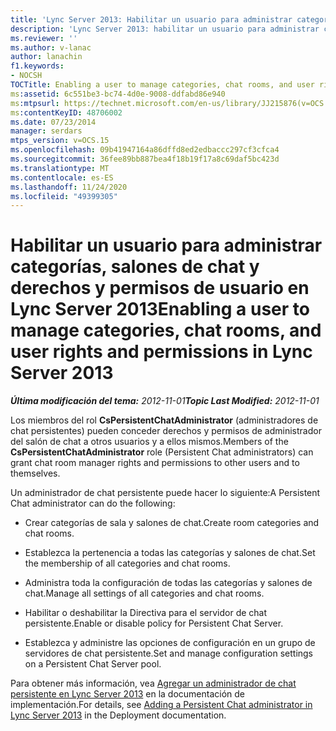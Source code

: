 ```yaml
---
title: 'Lync Server 2013: Habilitar un usuario para administrar categorías, salones de chat y derechos y permisos de usuario'
description: 'Lync Server 2013: habilitar un usuario para administrar categorías, salones de chat y derechos de usuario y permisos.'
ms.reviewer: ''
ms.author: v-lanac
author: lanachin
f1.keywords:
- NOCSH
TOCTitle: Enabling a user to manage categories, chat rooms, and user rights and permissions
ms:assetid: 6c551be3-bc74-4d0e-9008-ddfabd86e940
ms:mtpsurl: https://technet.microsoft.com/en-us/library/JJ215876(v=OCS.15)
ms:contentKeyID: 48706002
ms.date: 07/23/2014
manager: serdars
mtps_version: v=OCS.15
ms.openlocfilehash: 09b41947164a86dffd8ed2edbaccc297cf3cfca4
ms.sourcegitcommit: 36fee89bb887bea4f18b19f17a8c69daf5bc423d
ms.translationtype: MT
ms.contentlocale: es-ES
ms.lasthandoff: 11/24/2020
ms.locfileid: "49399305"
---
```

# <a name="enabling-a-user-to-manage-categories-chat-rooms-and-user-rights-and-permissions-in-lync-server-2013"></a><span data-ttu-id="67de0-103">Habilitar un usuario para administrar categorías, salones de chat y derechos y permisos de usuario en Lync Server 2013</span><span class="sxs-lookup"><span data-stu-id="67de0-103">Enabling a user to manage categories, chat rooms, and user rights and permissions in Lync Server 2013</span></span>

<div data-xmlns="http://www.w3.org/1999/xhtml">

<div class="topic" data-xmlns="http://www.w3.org/1999/xhtml" data-msxsl="urn:schemas-microsoft-com:xslt" data-cs="https://msdn.microsoft.com/">

<div data-asp="https://msdn2.microsoft.com/asp">



</div>

<div id="mainSection">

<div id="mainBody"><span data-ttu-id="67de0-104">

<span> </span></span><span class="sxs-lookup"><span data-stu-id="67de0-104">

<span> </span></span></span>

<span data-ttu-id="67de0-105">_**Última modificación del tema:** 2012-11-01_</span><span class="sxs-lookup"><span data-stu-id="67de0-105">_**Topic Last Modified:** 2012-11-01_</span></span>

<span data-ttu-id="67de0-106">Los miembros del rol **CsPersistentChatAdministrator** (administradores de chat persistentes) pueden conceder derechos y permisos de administrador del salón de chat a otros usuarios y a ellos mismos.</span><span class="sxs-lookup"><span data-stu-id="67de0-106">Members of the **CsPersistentChatAdministrator** role (Persistent Chat administrators) can grant chat room manager rights and permissions to other users and to themselves.</span></span>

<span data-ttu-id="67de0-107">Un administrador de chat persistente puede hacer lo siguiente:</span><span class="sxs-lookup"><span data-stu-id="67de0-107">A Persistent Chat administrator can do the following:</span></span>

  - <span data-ttu-id="67de0-108">Crear categorías de sala y salones de chat.</span><span class="sxs-lookup"><span data-stu-id="67de0-108">Create room categories and chat rooms.</span></span>

  - <span data-ttu-id="67de0-109">Establezca la pertenencia a todas las categorías y salones de chat.</span><span class="sxs-lookup"><span data-stu-id="67de0-109">Set the membership of all categories and chat rooms.</span></span>

  - <span data-ttu-id="67de0-110">Administra toda la configuración de todas las categorías y salones de chat.</span><span class="sxs-lookup"><span data-stu-id="67de0-110">Manage all settings of all categories and chat rooms.</span></span>

  - <span data-ttu-id="67de0-111">Habilitar o deshabilitar la Directiva para el servidor de chat persistente.</span><span class="sxs-lookup"><span data-stu-id="67de0-111">Enable or disable policy for Persistent Chat Server.</span></span>

  - <span data-ttu-id="67de0-112">Establezca y administre las opciones de configuración en un grupo de servidores de chat persistente.</span><span class="sxs-lookup"><span data-stu-id="67de0-112">Set and manage configuration settings on a Persistent Chat Server pool.</span></span>

<span data-ttu-id="67de0-113">Para obtener más información, vea [Agregar un administrador de chat persistente en Lync Server 2013](lync-server-2013-adding-a-persistent-chat-administrator.md) en la documentación de implementación.</span><span class="sxs-lookup"><span data-stu-id="67de0-113">For details, see [Adding a Persistent Chat administrator in Lync Server 2013](lync-server-2013-adding-a-persistent-chat-administrator.md) in the Deployment documentation.</span></span>

<span data-ttu-id="67de0-114"></div>

<span> </span>

</div>

</div>

</span><span class="sxs-lookup"><span data-stu-id="67de0-114"></div>

<span> </span>

</div>

</div>

</span></span></div>

